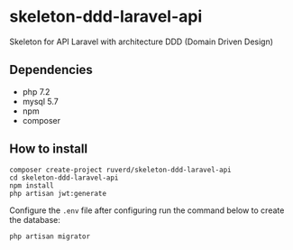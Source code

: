 # skeleton-ddd-laravel-api
Skeleton for API Laravel with architecture DDD (Domain Driven Design)

## Dependencies
  - php 7.2
  - mysql 5.7
  - npm
  - composer

## How to install

```shell
composer create-project ruverd/skeleton-ddd-laravel-api
cd skeleton-ddd-laravel-api
npm install
php artisan jwt:generate
```

Configure the `.env` file after configuring run the command below to create the database:

```shell
php artisan migrator
```
